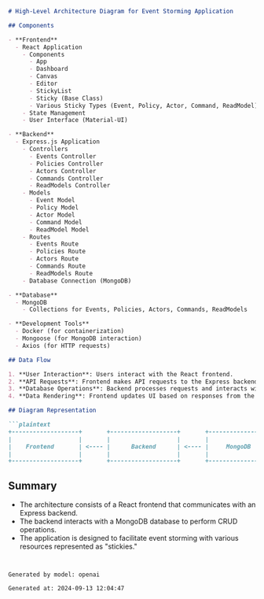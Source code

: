 ```markdown
# High-Level Architecture Diagram for Event Storming Application

## Components

- **Frontend**
  - React Application
    - Components
      - App
      - Dashboard
      - Canvas
      - Editor
      - StickyList
      - Sticky (Base Class)
      - Various Sticky Types (Event, Policy, Actor, Command, ReadModel)
    - State Management
    - User Interface (Material-UI)

- **Backend**
  - Express.js Application
    - Controllers
      - Events Controller
      - Policies Controller
      - Actors Controller
      - Commands Controller
      - ReadModels Controller
    - Models
      - Event Model
      - Policy Model
      - Actor Model
      - Command Model
      - ReadModel Model
    - Routes
      - Events Route
      - Policies Route
      - Actors Route
      - Commands Route
      - ReadModels Route
    - Database Connection (MongoDB)

- **Database**
  - MongoDB
    - Collections for Events, Policies, Actors, Commands, ReadModels

- **Development Tools**
  - Docker (for containerization)
  - Mongoose (for MongoDB interaction)
  - Axios (for HTTP requests)

## Data Flow

1. **User Interaction**: Users interact with the React frontend.
2. **API Requests**: Frontend makes API requests to the Express backend.
3. **Database Operations**: Backend processes requests and interacts with MongoDB.
4. **Data Rendering**: Frontend updates UI based on responses from the backend.

## Diagram Representation

```plaintext
+-------------------+       +-------------------+       +-------------------+
|                   |       |                   |       |                   |
|    Frontend       | <---- |      Backend      | <---- |     MongoDB       |
|                   |       |                   |       |                   |
+-------------------+       +-------------------+       +-------------------+
```

## Summary

- The architecture consists of a React frontend that communicates with an Express backend.
- The backend interacts with a MongoDB database to perform CRUD operations.
- The application is designed to facilitate event storming with various resources represented as "stickies."
```


Generated by model: openai

Generated at: 2024-09-13 12:04:47